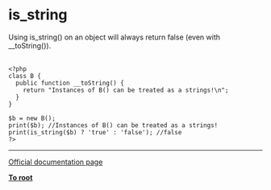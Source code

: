 # is_string



Using is_string() on an object will always return false (even with __toString()).<br><br>

```
<?php
class B {
  public function __toString() {
    return "Instances of B() can be treated as a strings!\n";
  }
}  

$b = new B();
print($b); //Instances of B() can be treated as a strings!
print(is_string($b) ? 'true' : 'false'); //false
?>
```
  

---

[Official documentation page](https://www.php.net/manual/en/function.is-string.php)

**[To root](/README.md)**